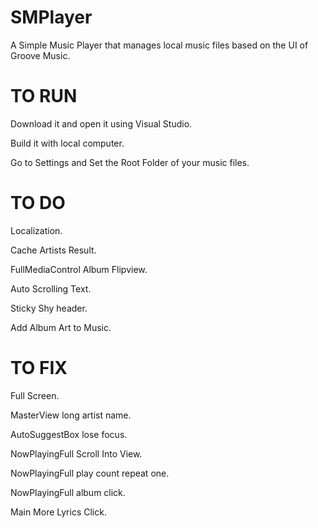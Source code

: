# SMPlayer
A Simple Music Player that manages local music files based on the UI of Groove Music.

# TO RUN
Download it and open it using Visual Studio.

Build it with local computer.

Go to Settings and Set the Root Folder of your music files.

# TO DO

Localization.

Cache Artists Result.

FullMediaControl Album Flipview.

Auto Scrolling Text.

Sticky Shy header.

Add Album Art to Music.

# TO FIX

Full Screen.

MasterView long artist name.

AutoSuggestBox lose focus.

NowPlayingFull Scroll Into View.

NowPlayingFull play count repeat one.

NowPlayingFull album click.

Main More Lyrics Click.